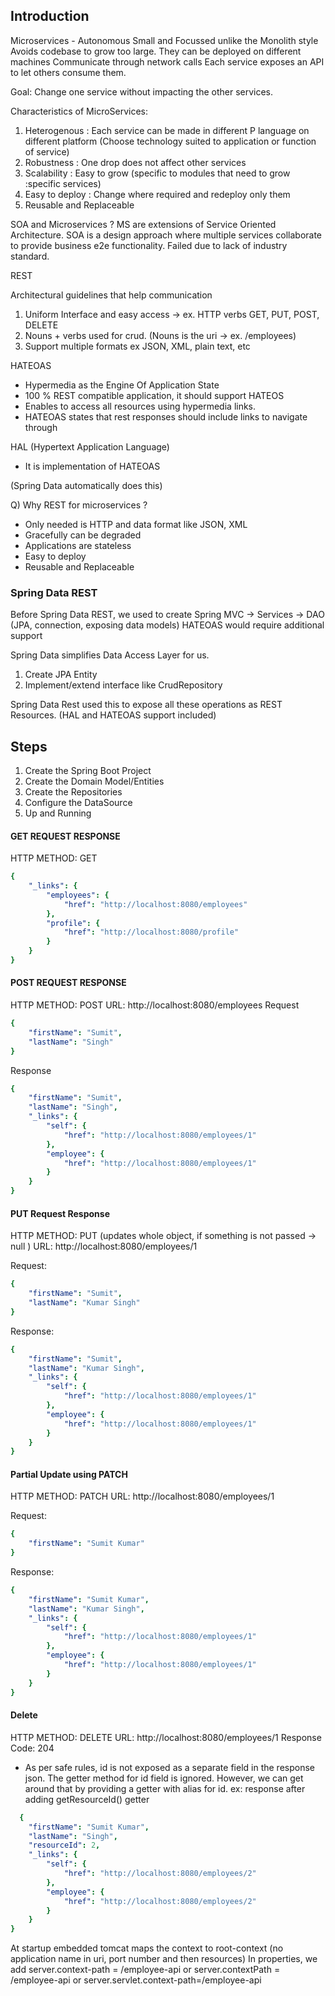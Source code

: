 ## Introduction

Microservices -  Autonomous Small and Focussed unlike the Monolith style
Avoids codebase to grow too large.
They can be deployed on different machines
Communicate through network calls
Each service exposes an API to let others consume them.

Goal: Change one service without impacting the other services.

Characteristics of MicroServices:
1. Heterogenous : Each service can be made in different P language on different platform
   (Choose technology suited to application or function of service)
2. Robustness : One drop does not affect other services
3. Scalability : Easy to grow (specific to modules that need to grow :specific services)
4. Easy to deploy : Change where required and redeploy only them
5. Reusable and Replaceable

SOA and Microservices ?
MS are extensions of Service Oriented Architecture.
SOA is a design approach where multiple services collaborate to provide business e2e
functionality.
Failed due to lack of industry standard.

REST

Architectural guidelines that help communication
1. Uniform Interface and easy access -> ex. HTTP verbs GET, PUT, POST, DELETE
2. Nouns + verbs used for crud. (Nouns is the uri -> ex. /employees)
3. Support multiple formats ex JSON, XML, plain text, etc

HATEOAS
* Hypermedia as the Engine Of Application State
* 100 % REST compatible application, it should support HATEOS
* Enables to access all resources using hypermedia links.
* HATEOAS  states that rest responses should include links to navigate through

HAL (Hypertext Application Language)
* It is implementation of HATEOAS

(Spring Data automatically does this)

Q) Why REST for microservices ?
* Only needed is HTTP and data format like JSON, XML
* Gracefully can be degraded
* Applications are stateless
* Easy to deploy
* Reusable and Replaceable

### Spring Data REST

Before Spring Data REST,
we used to create Spring MVC -> Services -> DAO (JPA, connection, exposing data models)
HATEOAS would require additional support

Spring Data simplifies Data Access Layer for us.
1. Create JPA Entity
2. Implement/extend interface like CrudRepository

Spring Data Rest used this to expose all these operations as REST Resources.
(HAL and HATEOAS support included)

## Steps

1. Create the Spring Boot Project
2. Create the Domain Model/Entities
3. Create the Repositories
4. Configure the DataSource
5. Up and Running


#### GET REQUEST RESPONSE
HTTP METHOD: GET
``` yaml {
{
    "_links": {
        "employees": {
            "href": "http://localhost:8080/employees"
        },
        "profile": {
            "href": "http://localhost:8080/profile"
        }
    }
}
```

#### POST REQUEST RESPONSE
HTTP METHOD: POST
URL: http://localhost:8080/employees
Request
```yaml {
{
    "firstName": "Sumit",
    "lastName": "Singh"
}
```

Response
```yaml {
{
    "firstName": "Sumit",
    "lastName": "Singh",
    "_links": {
        "self": {
            "href": "http://localhost:8080/employees/1"
        },
        "employee": {
            "href": "http://localhost:8080/employees/1"
        }
    }
}
```
#### PUT Request Response
HTTP METHOD: PUT
(updates whole object, if something is not passed -> null )
URL: http://localhost:8080/employees/1

Request: 
```yaml {
{
    "firstName": "Sumit",
    "lastName": "Kumar Singh"
}
```

Response: 
```yaml {
{
    "firstName": "Sumit",
    "lastName": "Kumar Singh",
    "_links": {
        "self": {
            "href": "http://localhost:8080/employees/1"
        },
        "employee": {
            "href": "http://localhost:8080/employees/1"
        }
    }
}
```

#### Partial Update using PATCH
HTTP METHOD: PATCH
URL: http://localhost:8080/employees/1

Request: 
```yaml {
{
    "firstName": "Sumit Kumar"
}
```

Response: 
```yaml {
{
    "firstName": "Sumit Kumar",
    "lastName": "Kumar Singh",
    "_links": {
        "self": {
            "href": "http://localhost:8080/employees/1"
        },
        "employee": {
            "href": "http://localhost:8080/employees/1"
        }
    }
}
```
#### Delete 
HTTP METHOD: DELETE
URL: http://localhost:8080/employees/1
Response Code: 204

* As per safe rules, id is not exposed as a separate field in the response json.
The getter method for id field is ignored.
However, we can get around that by providing a getter with alias for id.
  ex: response after adding getResourceId() getter
  
``` yaml {
  {
    "firstName": "Sumit Kumar",
    "lastName": "Singh",
    "resourceId": 2,
    "_links": {
        "self": {
            "href": "http://localhost:8080/employees/2"
        },
        "employee": {
            "href": "http://localhost:8080/employees/2"
        }
    }
}
```

At startup embedded tomcat maps the context to root-context
(no application name in uri, port number and then resources)
In properties, we add
server.context-path = /employee-api
or
server.contextPath = /employee-api
or
server.servlet.context-path=/employee-api


  

